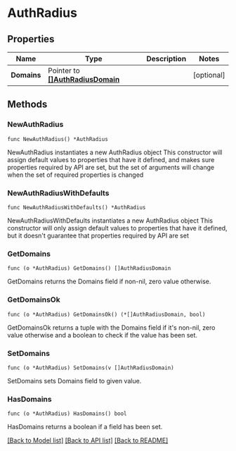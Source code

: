 # AuthRadius

## Properties

Name | Type | Description | Notes
------------ | ------------- | ------------- | -------------
**Domains** | Pointer to [**[]AuthRadiusDomain**](AuthRadiusDomain.md) |  | [optional] 

## Methods

### NewAuthRadius

`func NewAuthRadius() *AuthRadius`

NewAuthRadius instantiates a new AuthRadius object
This constructor will assign default values to properties that have it defined,
and makes sure properties required by API are set, but the set of arguments
will change when the set of required properties is changed

### NewAuthRadiusWithDefaults

`func NewAuthRadiusWithDefaults() *AuthRadius`

NewAuthRadiusWithDefaults instantiates a new AuthRadius object
This constructor will only assign default values to properties that have it defined,
but it doesn't guarantee that properties required by API are set

### GetDomains

`func (o *AuthRadius) GetDomains() []AuthRadiusDomain`

GetDomains returns the Domains field if non-nil, zero value otherwise.

### GetDomainsOk

`func (o *AuthRadius) GetDomainsOk() (*[]AuthRadiusDomain, bool)`

GetDomainsOk returns a tuple with the Domains field if it's non-nil, zero value otherwise
and a boolean to check if the value has been set.

### SetDomains

`func (o *AuthRadius) SetDomains(v []AuthRadiusDomain)`

SetDomains sets Domains field to given value.

### HasDomains

`func (o *AuthRadius) HasDomains() bool`

HasDomains returns a boolean if a field has been set.


[[Back to Model list]](../README.md#documentation-for-models) [[Back to API list]](../README.md#documentation-for-api-endpoints) [[Back to README]](../README.md)


